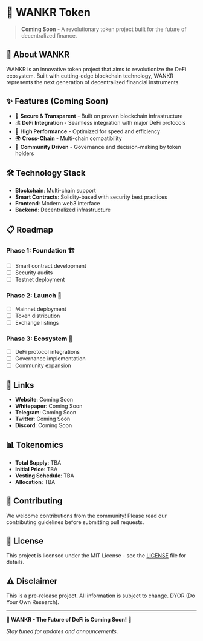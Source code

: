 # 🚀 WANKR Token

> **Coming Soon** - A revolutionary token project built for the future of decentralized finance.

## 🌟 About WANKR

WANKR is an innovative token project that aims to revolutionize the DeFi ecosystem. Built with cutting-edge blockchain technology, WANKR represents the next generation of decentralized financial instruments.

## ✨ Features (Coming Soon)

- 🔐 **Secure & Transparent** - Built on proven blockchain infrastructure
- 💰 **DeFi Integration** - Seamless integration with major DeFi protocols
- 🚀 **High Performance** - Optimized for speed and efficiency
- 🌍 **Cross-Chain** - Multi-chain compatibility
- 🎯 **Community Driven** - Governance and decision-making by token holders

## 🛠️ Technology Stack

- **Blockchain**: Multi-chain support
- **Smart Contracts**: Solidity-based with security best practices
- **Frontend**: Modern web3 interface
- **Backend**: Decentralized infrastructure

## 📋 Roadmap

### Phase 1: Foundation 🏗️
- [ ] Smart contract development
- [ ] Security audits
- [ ] Testnet deployment

### Phase 2: Launch 🚀
- [ ] Mainnet deployment
- [ ] Token distribution
- [ ] Exchange listings

### Phase 3: Ecosystem 🌱
- [ ] DeFi protocol integrations
- [ ] Governance implementation
- [ ] Community expansion

## 🔗 Links

- **Website**: Coming Soon
- **Whitepaper**: Coming Soon
- **Telegram**: Coming Soon
- **Twitter**: Coming Soon
- **Discord**: Coming Soon

## 📊 Tokenomics

- **Total Supply**: TBA
- **Initial Price**: TBA
- **Vesting Schedule**: TBA
- **Allocation**: TBA

## 🤝 Contributing

We welcome contributions from the community! Please read our contributing guidelines before submitting pull requests.

## 📄 License

This project is licensed under the MIT License - see the [LICENSE](LICENSE) file for details.

## ⚠️ Disclaimer

This is a pre-release project. All information is subject to change. DYOR (Do Your Own Research).

---

**🚀 WANKR - The Future of DeFi is Coming Soon! 🚀**

*Stay tuned for updates and announcements.*
